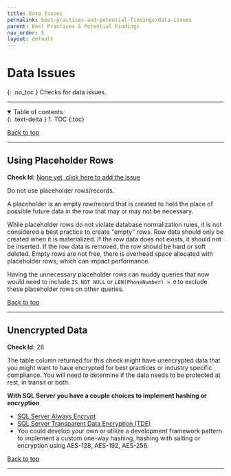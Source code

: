 ```yaml
---
title: Data Issues
permalink: best-practices-and-potential-findings/data-issues
parent: Best Practices & Potential Findings
nav_order: 5
layout: default
---
```


# Data Issues
{: .no_toc }
Checks for data issues.

---

<details open markdown="block">
  <summary>
    Table of contents
  </summary>
  {: .text-delta }
1. TOC
{:toc}
</details>

[Back to top](#top)

---

## Using Placeholder Rows
**Check Id:** [None yet, click here to add the issue](https://github.com/EmergentSoftware/SQL-Server-Development-Assessment/issues/new?assignees=&labels=enhancement&template=feature_request.md&title=Using+Placeholder+Rows)

Do not use placeholder rows/records. 

A placeholder is an empty row/record that is created to hold the place of possible future data in the row that may or may not be necessary.

While placeholder rows do not violate database normalization rules, it is not considered a best practice to create "empty" rows. Row data should only be created when it is materialized. If the row data does not exists, it should not be inserted. If the row data is removed, the row should be hard or soft deleted. Empty rows are not free, there is overhead space allocated with placeholder rows, which can impact performance.

 Having the unnecessary placeholder rows can muddy queries that now would need to include ```IS NOT NULL``` or ```LEN(PhoneNumber) > 0``` to exclude these placeholder rows on other queries.

[Back to top](#top)

---
## Unencrypted Data
**Check Id:** 28

The table column returned for this check might have unencrypted data that you might want to have encrypted for best practices or industry specific compliance. You will need to determine if the data needs to be protected at rest, in transit or both.

**With SQL Server you have a couple choices to implement hashing or encryption**

- [SQL Server Always Encrypt](https://docs.microsoft.com/en-us/sql/relational-databases/security/encryption/always-encrypted-database-engine)
- [SQL Server Transparent Data Encryption (TDE)](https://docs.microsoft.com/en-us/sql/relational-databases/security/encryption/transparent-data-encryption)
- You could develop your own or utilize a development framework pattern to implement a custom one-way hashing, hashing with salting or encryption using AES-128, AES-192, AES-256.


[Back to top](#top)

---
<br>
<br>
<br>
<br>
<br>
<br>
<br>
<br>
<br>
<br>
<br>
<br>
<br>
<br>
<br>
<br>
<br>
<br>
<br>
<br>
<br>
<br>
<br>
<br>
<br>
<br>
<br>
<br>
<br>
<br>
<br>
<br>
<br>
<br>
<br>
<br>
<br>